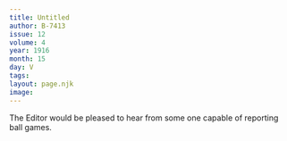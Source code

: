 ```yaml
---
title: Untitled
author: B-7413
issue: 12
volume: 4
year: 1916
month: 15
day: V
tags:
layout: page.njk
image:
---
```

The Editor would be pleased to hear from some one capable of reporting ball games.
